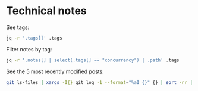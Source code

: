 # Technical notes

See tags:

```bash
jq -r '.tags[]' .tags
```

Filter notes by tag:

```bash
jq -r '.notes[] | select(.tags[] == "concurrency") | .path' .tags
```

See the 5 most recently modified posts:

```bash
git ls-files | xargs -I{} git log -1 --format="%aI {}" {} | sort -nr | head -n 5
```